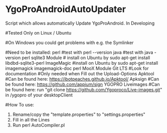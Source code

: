 # YgoProAndroidAutoUpdater
Script which allows automatically Update YgoProAndroid. In Developing

#Tested Only on Linux / Ubuntu

#On Windows you could get problems with e.g. the Symlinker

#Need to be installed: 
perl #test with perl --version
java #test with java -version
perl sqlite3 Module # install on Ubuntu by sudo apt-get install libdbd-sqlite3-perl
ImageMagic #install on Ubuntu by sudo apt-get install imagemagick imagemagick-doc
perl MooX Module
Git LTS #Look for documentation #Only needed when Fill out the Upload-Options
Apktool #Can be found here: https://ibotpeaches.github.io/Apktool/
Apksign #Can be found here: https://github.com/appium/sign
YGOPRO Liveimages #Can be found here:  run "git clone https://github.com/Ygoproco/Live-images.git" in /ygopro of your desktopClient

#How To use: 
1. Rename/copy the "template.properties" to "settings.properties"
2. Fill in all the Lines
3. Run perl AutoCompiler.pl